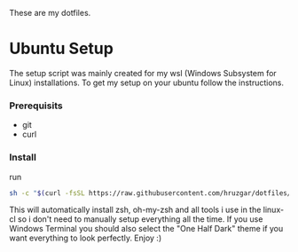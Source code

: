 These are my dotfiles.
# Ubuntu Setup
The setup script was mainly created for my wsl (Windows Subsystem for Linux) installations.
To get my setup on your ubuntu follow the instructions.
### Prerequisits
- git
- curl
### Install
run
```bash
sh -c "$(curl -fsSL https://raw.githubusercontent.com/hruzgar/dotfiles/main/setup_linux.sh)"
```
This will automatically install zsh, oh-my-zsh and all tools i use in the linux-cl so i don't need to manually setup everything all the time.
If you use Windows Terminal you should also select the "One Half Dark" theme if you want everything to look perfectly. Enjoy :)
